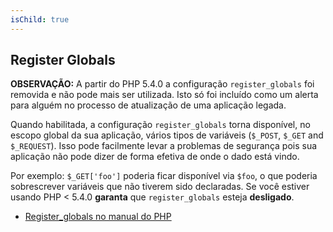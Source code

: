 ```yaml
---
isChild: true
---
```


## Register Globals

**OBSERVAÇÃO:** A partir do PHP 5.4.0 a configuração `register_globals` foi removida e não pode
mais ser utilizada. Isto só foi incluído como um alerta para alguém no processo de atualização de uma aplicação legada.

Quando habilitada, a configuração `register_globals` torna disponível, no escopo global da sua aplicação,
vários tipos de variáveis (`$_POST`, `$_GET` and `$_REQUEST`). Isso pode facilmente levar
a problemas de segurança pois sua aplicação não pode dizer de forma efetiva de onde o dado está vindo.

Por exemplo: `$_GET['foo']` poderia ficar disponível via `$foo`, o que poderia sobrescrever variáveis que não tiverem sido declaradas.
Se você estiver usando PHP < 5.4.0 __garanta__ que `register_globals` esteja __desligado__.

* [Register_globals no manual do PHP](http://www.php.net/manual/en/security.globals.php)